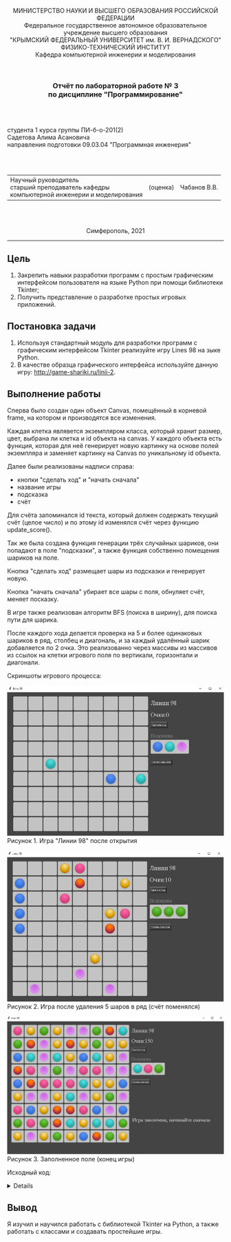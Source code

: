 <p align="center">МИНИСТЕРСТВО НАУКИ  И ВЫСШЕГО ОБРАЗОВАНИЯ РОССИЙСКОЙ ФЕДЕРАЦИИ<br>
Федеральное государственное автономное образовательное учреждение высшего образования<br>
"КРЫМСКИЙ ФЕДЕРАЛЬНЫЙ УНИВЕРСИТЕТ им. В. И. ВЕРНАДСКОГО"<br>
ФИЗИКО-ТЕХНИЧЕСКИЙ ИНСТИТУТ<br>
Кафедра компьютерной инженерии и моделирования</p>
<br>
<h3 align="center">Отчёт по лабораторной работе № 3<br> по дисциплине "Программирование"</h3>
<br><br>
<p>студента 1 курса группы ПИ-б-о-201(2)<br>Садетова Алима Асановича<br>
направления подготовки 09.03.04 "Программная инженерия"</p>
<br><br>
<table>
<tr><td>Научный руководитель<br> старший преподаватель кафедры<br> компьютерной инженерии и моделирования</td>
<td>(оценка)</td>
<td>Чабанов В.В.</td>
</tr>
</table>
<br><br>
<p align="center">Симферополь, 2021</p>
<hr>

## Цель
1. Закрепить навыки разработки программ с простым графическим интерфейсом пользователя на языке Python при помощи библиотеки Tkinter;
2. Получить представление о разработке простых игровых приложений.

## Постановка задачи

1. Используя стандартный модуль для разработки программ с графическим интерфейсом Tkinter реализуйте игру Lines 98 на зыке Python.
2. В качестве образца графического интерфейса используйте данную игру: http://game-shariki.ru/linii-2.

## Выполнение работы

Сперва было создан один объект Canvas, помещённый в корневой frame, на котором и производятся все изменения.

Каждая клетка являвется экземпляром класса, который хранит размер, цвет, выбрана ли клетка и id объекта на canvas.
У каждого объекта есть функция, которая для неё генерирует новую картинку на основе полей экземпляра и
заменяет картинку на Canvas по уникальному id объекта.

Далее были реализованы надписи справа:
- кнопки "сделать ход" и "начать сначала"
- название игры
- подсказка
- счёт




Для счёта запоминался id текста, который должен содержать текущий счёт (целое число) и по этому id изменялся счёт через функцию update_score().

Так же была создана функция генерации трёх случайных шариков, они попадают в поле "подсказки", а также функция собственно помещения шариков на поле.

Кнопка "сделать ход" размещает шары из подсказки и генерирует новую.

Кнопка "начать сначала" убирает все шары с поля, обнуляет счёт, меняет посказку.

В игре также реализован алгоритм BFS (поиска в ширину), для поиска пути для шарика.

После каждого хода делается проверка на 5 и более одинаковых шариков в ряд, столбец и диагональ, и за каждый удалённый шарик добавляется по 2 очка.
Это реализованно через массивы из массивов из ссылок на клетки игрового поля по вертикали, горизонтали и диагонали.

Скриншоты игрового процесса:

![](img/1.png)
Рисунок 1. Игра "Линии 98" после открытия

![](img/2.png)
Рисунок 2. Игра после удаления 5 шаров в ряд (счёт поменялся)

![](img/3.png)
Рисунок 3. Заполненное поле (конец игры)

Исходный код:
<details>
    import random

    from tkinter import Tk, Button, Canvas, NW, W, TclError, Label

    from PIL import Image, ImageTk








    root = Tk()
    root.geometry('1000x666')
    root.title("Lines 98")
    _assets = {}
    assets = {}
    ball_by_index = []
    endgame = False









    class viz:
        uniqid: int = -1
        image: Image
        imagetk: ImageTk.PhotoImage
        color: int = -1
        variant: int = -1
        dark: bool = True
        stolbec: int = -1
        col: int = -1
        def update_cell(self):
            if self.variant != -1:
                self.image = Image.new("RGBA", _assets['cell_dark'].size)
                self.image.paste(_assets[f'{ball_by_index[self.color]}_{self.variant}'], (5, 5))
                if self.dark:
                    self.image = Image.alpha_composite(_assets['cell_dark'], self.image)
                else:
                    self.image = Image.alpha_composite(_assets['cell_light'], self.image)
                self.imagetk = ImageTk.PhotoImage(self.image)
            else:
                if self.dark:
                    self.imagetk = assets['cell_dark']
                else:
                    self.imagetk = assets['cell_light']
            canvas.itemconfigure(self.uniqid, image=self.imagetk)
    CellMatrix, FreeCells, cm_rows, cm_columns, cm_diags,cm_rdiags = [], [], [], [], [], []
    HintItems = [viz(), viz(), viz()]



    N, M, gap, global_padding = 9, 9, 4, 20



    ProcessClicks: bool = True
    SelectedCell: viz = None



    def load_assets():
        global _assets, assets, ball_by_index
        _assets.update({
            "cell" : Image.open("cell-bgr.png").convert('RGBA'),
        })
        _assets.update({
            "cell_dark" : _assets["cell"].crop( (2, 1, 67, 66) ),
            "cell_light" : _assets["cell"].crop( (2, 70, 67, 135) ),
        })
        _assets_balls = {
            "pink"   : Image.open("ball-pink.png").convert('RGBA'),
            "red"    : Image.open("ball-red.png").convert('RGBA'),
            "yellow" : Image.open("ball-yellow.png").convert('RGBA'),  
            "green"  : Image.open("ball-green.png").convert('RGBA'),
            "aqua"   : Image.open("ball-aqua.png").convert('RGBA'),
            "blue"   : Image.open("ball-blue.png").convert('RGBA'),
            "violet" : Image.open("ball-violet.png").convert('RGBA'),
        }
        for k, v in _assets_balls.items():
            for i in range(7):
                _assets[f"{k}_{i}"] = v.crop( (0, i*60, 55, i*60 + 55) )

        ball_by_index = [ "pink", "red", "yellow", "green", "aqua", "blue", "violet" ]
        for k, v in _assets.items():
            assets[k] = ImageTk.PhotoImage(v)

    def create_cells():
        global CellMatrix, cm_columns, cm_rows
        for stolbec in range(N):
            CellMatrix.append(list())
            cm_columns.append(list())
            for col in range(M):
                cell = viz()
                cell.imagetk = assets['cell_dark']
                cell.stolbec = stolbec
                cell.col = col
                CellMatrix[stolbec].append(cell)
                FreeCells.append(cell)
                cm_columns[stolbec].append(cell)
        
        for col in range(M):
            cm_rows.append(list())
            for stolbec in range(N):
                cm_rows[col].append(CellMatrix[stolbec][col])
        
        if N > M:
            j = 0
            for shift in range(N-4):
                cm_diags.append(list())
                cm_rdiags.append(list())
                for i in range(M-shift):
                    cm_diags[j].append(CellMatrix[i+shift][i])
                    cm_rdiags[j].append(CellMatrix[M-i-shift-1][i])
                j += 1
            for shift in range(1, M-4):
                cm_diags.append(list())
                cm_rdiags.append(list())
                for i in range(N-shift):
                    cm_diags[j].append(CellMatrix[i][i+shift])
                    cm_rdiags[j].append(CellMatrix[M-i-1][i+shift])
                j += 1
        else:
            j = 0
            for shift in range(M-4):
                cm_diags.append(list())
                cm_rdiags.append(list())
                for i in range(N-shift):
                    cm_diags[j].append(CellMatrix[i+shift][i])
                    cm_rdiags[j].append(CellMatrix[N-i-shift-1][i])
                j += 1
            for shift in range(1, N-4):
                cm_diags.append(list())
                cm_rdiags.append(list())
                for i in range(M-shift):
                    cm_diags[j].append(CellMatrix[i][i+shift])
                    cm_rdiags[j].append(CellMatrix[N-i-1][i+shift])
                j += 1

    def place_cells(canvas):
        global CellMatrix
        for stolbec in range(len(CellMatrix)):
            for col in range(len(CellMatrix[0])):
                cell = canvas.create_image(
                    10 + global_padding + gap*stolbec + CellMatrix[stolbec][col].imagetk.width()*stolbec,
                    global_padding + gap*col + CellMatrix[stolbec][col].imagetk.height()*col,
                    image=CellMatrix[stolbec][col].imagetk,
                    anchor=NW
                )
                canvas.tag_bind(cell, '<Button-1>', lambda event, thisrow=stolbec, thiscol=col: cell_click(event, thisrow, thiscol))
                CellMatrix[stolbec][col].uniqid = cell
        
    def create_info(canvas):
        global score, varscore, HintItems
        xposition = global_padding + 639
        yposition = global_padding + 30
        canvas.create_text(
            xposition,
            yposition,
            text="Линии 98", font=("Times New Roman", 22), fill="white",
            anchor=W)
        yposition += 51 - 13
        canvas.create_text(
            xposition,
            yposition,
            text="Очки: ", font=("Times New Roman", 22), fill="white",
            anchor=NW)
        varscore = 0
        score = canvas.create_text(
            xposition + 70,
            yposition,
            text=str(varscore), font=("Times New Roman", 22), fill="white",
            anchor=NW)
        yposition += 50
        Button(root, text='Сделать ход',
            fg='white', bg='#444444', activebackground='#444444', activeforeground='white',
            command=make_move).place(x=xposition, y=yposition)
        yposition += 50
        canvas.create_text(
            xposition,
            yposition,
            text="Подсказка:", font=("Times New Roman", 17), fill="#888888",
            anchor=NW)
        yposition += 30
        HintItems[0].uniqid = canvas.create_image(
            xposition,
            yposition,
            image=assets['red_0'],
            anchor=NW)
        HintItems[1].uniqid = canvas.create_image(
            xposition + 55,
            yposition,
            image=assets['red_0'],
            anchor=NW)
        HintItems[2].uniqid = canvas.create_image(
            xposition + 110,
            yposition,
            image=assets['red_0'],
            anchor=NW)
        yposition += 90
        Button(root, text='Начать сначала', fg='white', bg='#444444', activebackground='#444444', activeforeground='white', command=lambda:new_game()).place(x=xposition, y=yposition)

    def update_score(canvas, inc=None, reset=None):
        global varscore
        if inc == None:
            if reset == None: return
            else: varscore = 0
        else: varscore += inc
        canvas.itemconfigure(score, text=str(varscore))

    def cell_click(event, stolbec, col):
        global ProcessClicks, SelectedCell
        if not ProcessClicks: return
        c = CellMatrix[stolbec][col]
        if SelectedCell == None:
            if c.variant == -1: return
            c.dark = False
            c.update_cell()
            SelectedCell = c 
        else:
            if c.variant == -1:
                if not is_accessable(SelectedCell.stolbec, SelectedCell.col, stolbec, col): return
                c.variant = SelectedCell.variant
                c.color = SelectedCell.color
                c.update_cell()
                SelectedCell.color, SelectedCell.variant = -1, -1
                SelectedCell.dark = True
                SelectedCell.update_cell()
                SelectedCell = None
                make_move()
            elif c == SelectedCell: return
            else:
                SelectedCell.dark = True  
                SelectedCell.update_cell()
                c.dark = False
                c.update_cell()
                SelectedCell = c

    def is_accessable(fromx, fromy, tox, toy):
        Dir = [ [0, 1], [0, -1], [1, 0], [-1, 0]]
        queue = [(fromx, fromy)]
        visited = []
        while len(queue) > 0:
            p = queue[0]
            queue.pop(0)
            if visited.count(p) > 0: continue 
            visited.append(p)
            if p == (tox, toy): return True
            for i in range(4):
                a = p[0] + Dir[i][0]
                b = p[1] + Dir[i][1]
                if a >= 0 and b >= 0 and a < N and b < M and visited.count((a, b)) == 0 and CellMatrix[a][b].variant == -1: queue.append((a, b))
        return False

    def clear_list(list_):
        ubranniy = False
        for col in list_:
            count = 0
            for chlen in range(len(col)-1):
                if col[chlen].color == col[chlen+1].color and col[chlen].variant != -1: count += 1
                else:
                    if count >= 4:
                        ubranniy = True
                        for i in range(count+1):
                            c = col[chlen-i]
                            c.color = -1
                            c.variant = -1
                            c.update_cell()
                            update_score(canvas, inc=2)
                    count = 0
            if count >= 4:
                ubranniy = True
                for i in range(count+1):
                    c = col[chlen-i]
                    c.color = -1
                    c.variant = -1
                    c.update_cell()
                    update_score(canvas, inc=2)

        return ubranniy

    def clear_rows():
        if clear_list(cm_rows) or clear_list(cm_columns) or clear_list(cm_diags) or clear_list(cm_rdiags): return False
        else: return True
        
    def generate_hint_items():
        global HintItems
        for i in range(3):
            c = viz()
            c.color = random.randint(0, 6)
            c.variant = 0
            c.uniqid = HintItems[i].uniqid
            c.dark = True
            c.update_cell()
            HintItems[i] = c
        pass

    def place_hint_items():
        for i in range(3):
            if len(FreeCells) == 0: return False

            c = FreeCells[random.randint(0, len(FreeCells)-1)]

            c.color = HintItems[i].color
            c.variant = HintItems[i].variant
            c.update_cell()

            FreeCells.remove(c)
        return True

    def make_move(event=None):
        global endgame
        if clear_rows():
            FreeCells.clear()
            for stolbec in CellMatrix:
                for chlen in stolbec:
                    if chlen.variant == -1: FreeCells.append(chlen)
            if not place_hint_items():
                endgame = True
                return
            FreeCells.clear()
            for stolbec in CellMatrix:
                for chlen in stolbec:
                    if chlen.variant == -1: FreeCells.append(chlen)
            if len(FreeCells) == 0:
                endgame = True
                return

            generate_hint_items()

        global SelectedCell
        if SelectedCell == None: return
        SelectedCell.dark = True
        SelectedCell.update_cell()
        SelectedCell = None

    def new_game(event=None):
        global endgame_label
        endgame = False
        for stolbec in range(N):
            for col in range(M):
                cell = CellMatrix[stolbec][col]
                cell.dark = True
                cell.variant = -1
                cell.update_cell()

        update_score(canvas, reset=True)
        make_move()
        endgame_label.destroy()

    if __name__ == '__main__':
        global placed, endgame_label
        load_assets()
        canvas = Canvas(root, borderwidth=0, width=1000, height=1000)
        canvas.place(x=0, y=0, relwidth=1, relheight=1)
        canvas.configure(background="#444444")
        create_cells()
        place_cells(canvas)
        create_info(canvas)
        generate_hint_items()
        place_hint_items()
        generate_hint_items()

        try:
            while True:
                root.update()
                if endgame:
                    endgame_label = Label(root, font=('Times New Roman', 20), text='Игра закончена, начинайте сначала', fg='white', bg='#444444')
                    endgame_label.place(x=660, y=500)
                    endgame = False
                    placed = True
                
        except TclError as e: exit()
        except Exception as e:
            print('Error:', e)
            exit()


</details>

## Вывод

Я изучил и научился работать с библиотекой Tkinter на Python, а также работать с классами и создавать простейшие игры.